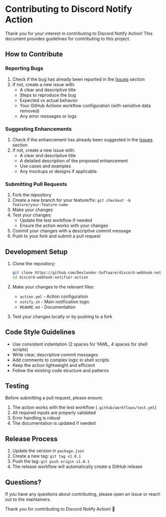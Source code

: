 # Contributing to Discord Notify Action

Thank you for your interest in contributing to Discord Notify Action! This document provides guidelines for contributing to this project.

## How to Contribute

### Reporting Bugs

1. Check if the bug has already been reported in the [Issues](https://github.com/Devlander-Software/discord-webhook-notifier-action/issues) section
2. If not, create a new issue with:
   - A clear and descriptive title
   - Steps to reproduce the bug
   - Expected vs actual behavior
   - Your GitHub Actions workflow configuration (with sensitive data removed)
   - Any error messages or logs

### Suggesting Enhancements

1. Check if the enhancement has already been suggested in the [Issues](https://github.com/Devlander-Software/discord-webhook-notifier-action/issues) section
2. If not, create a new issue with:
   - A clear and descriptive title
   - A detailed description of the proposed enhancement
   - Use cases and examples
   - Any mockups or designs if applicable

### Submitting Pull Requests

1. Fork the repository
2. Create a new branch for your feature/fix: `git checkout -b feature/your-feature-name`
3. Make your changes
4. Test your changes:
   - Update the test workflow if needed
   - Ensure the action works with your changes
5. Commit your changes with a descriptive commit message
6. Push to your fork and submit a pull request

## Development Setup

1. Clone the repository:
   ```bash
   git clone https://github.com/Devlander-Software/discord-webhook-notifier-action.git
   cd discord-webhook-notifier-action
   ```

2. Make your changes to the relevant files:
   - `action.yml` - Action configuration
   - `notify.sh` - Main notification logic
   - `README.md` - Documentation

3. Test your changes locally or by pushing to a fork

## Code Style Guidelines

- Use consistent indentation (2 spaces for YAML, 4 spaces for shell scripts)
- Write clear, descriptive commit messages
- Add comments to complex logic in shell scripts
- Keep the action lightweight and efficient
- Follow the existing code structure and patterns

## Testing

Before submitting a pull request, please ensure:

1. The action works with the test workflow (`.github/workflows/test.yml`)
2. All required inputs are properly validated
3. Error handling is robust
4. The documentation is updated if needed

## Release Process

1. Update the version in `package.json`
2. Create a new tag: `git tag v1.0.1`
3. Push the tag: `git push origin v1.0.1`
4. The release workflow will automatically create a GitHub release

## Questions?

If you have any questions about contributing, please open an issue or reach out to the maintainers.

Thank you for contributing to Discord Notify Action! 🎉 